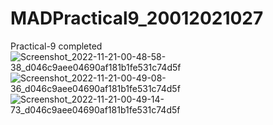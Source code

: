# MADPractical9_20012021027
Practical-9 completed
![Screenshot_2022-11-21-00-48-58-38_d046c9aee04690af181b1fe531c74d5f](https://user-images.githubusercontent.com/110598870/202944206-e1e4e408-5d3e-488f-902e-6af2a90d889c.jpg)
![Screenshot_2022-11-21-00-49-08-36_d046c9aee04690af181b1fe531c74d5f](https://user-images.githubusercontent.com/110598870/202944213-fac6b115-abe0-4e9b-ad07-8eeb5cea68a5.jpg)
![Screenshot_2022-11-21-00-49-14-73_d046c9aee04690af181b1fe531c74d5f](https://user-images.githubusercontent.com/110598870/202944231-6aacf6d6-07b8-40cf-b7dc-b3bfbc200f66.jpg)
